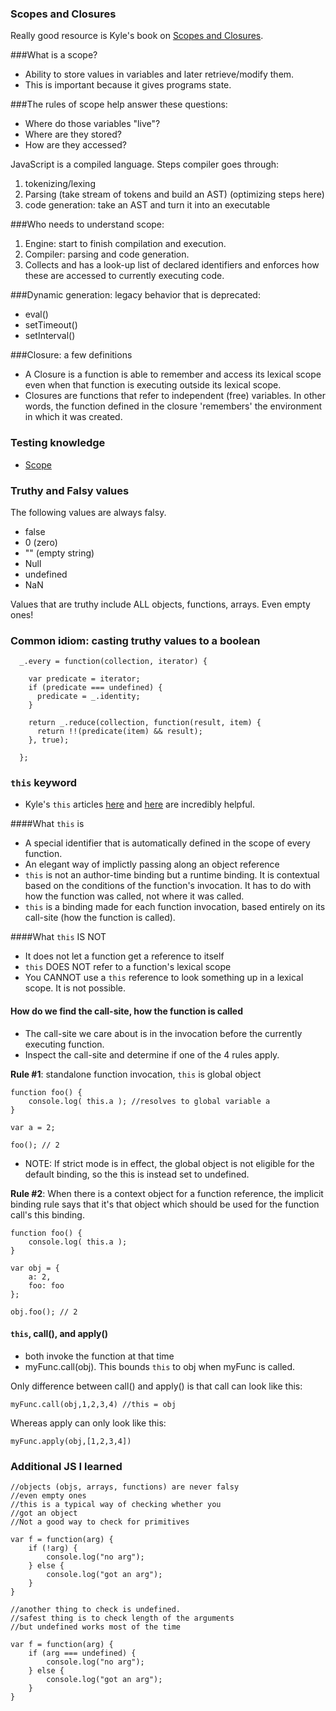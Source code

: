 ### Scopes and Closures

Really good resource is Kyle's book on [Scopes and Closures](https://github.com/getify/You-Dont-Know-JS/blob/master/scope%20&%20closures/README.md).

###What is a scope?

- Ability to store values in variables and later retrieve/modify them.
- This is important because it gives programs state.

###The rules of scope help answer these questions:

- Where do those variables "live"?
- Where are they stored?
- How are they accessed?

JavaScript is a compiled language. Steps compiler goes through:

1. tokenizing/lexing
2. Parsing (take stream of tokens and build an AST) (optimizing steps here)
3. code generation: take an AST and turn it into an executable

###Who needs to understand scope:

1. Engine: start to finish compilation and execution.
2. Compiler: parsing and code generation.
3. Collects and has a look-up list of declared identifiers and enforces how these are accessed to currently executing code.

###Dynamic generation: legacy behavior that is deprecated:

- eval()
- setTimeout()
- setInterval()

###Closure: a few definitions

- A Closure is a function is able to remember and access its lexical scope even when that function is executing outside its lexical scope.
- Closures are functions that refer to independent (free) variables. In other words, the function defined in the closure 'remembers' the environment in which it was created.

### Testing knowledge

- [Scope](http://madebyknight.com/javascript-scope/)

### Truthy and Falsy values

The following values are always falsy.

- false
- 0 (zero)
- "" (empty string)
- Null
- undefined
- NaN

Values that are truthy include ALL objects, functions, arrays. Even empty ones!

### Common idiom: casting truthy values to a boolean

```
  _.every = function(collection, iterator) {

    var predicate = iterator;
    if (predicate === undefined) {
      predicate = _.identity;
    }

    return _.reduce(collection, function(result, item) {
      return !!(predicate(item) && result);
    }, true);

  };
```

### `this` keyword

- Kyle's `this` articles [here](https://github.com/getify/You-Dont-Know-JS/blob/master/this%20&%20object%20prototypes/ch1.md) and [here](https://github.com/getify/You-Dont-Know-JS/blob/master/this%20&%20object%20prototypes/ch2.md) are incredibly helpful.

####What `this` is
- A special identifier that is automatically defined in the scope of every function.
- An elegant way of implictly passing along an object reference
- `this` is not an author-time binding but a runtime binding. It is contextual based on the conditions of the function's invocation. It has to do with how the function was called, not where it was called.
- `this` is a binding made for each function invocation, based entirely on its call-site (how the function is called).

####What `this` IS NOT

- It does not let a function get a reference to itself
- `this` DOES NOT refer to a function's lexical scope
- You CANNOT use a `this` reference to look something up in a lexical scope. It is not possible.

#### How do we find the call-site, how the function is called

- The call-site we care about is in the invocation before the currently executing function.
- Inspect the call-site and determine if one of the 4 rules apply.


**Rule #1**: standalone function invocation, `this` is global object

```
function foo() {
    console.log( this.a ); //resolves to global variable a
}

var a = 2;

foo(); // 2
```

- NOTE: If strict mode is in effect, the global object is not eligible for the default binding, so the this is instead set to undefined.

**Rule #2**: When there is a context object for a function reference, the implicit binding rule says that it's that object which should be used for the function call's this binding.

```
function foo() {
    console.log( this.a );
}

var obj = {
    a: 2,
    foo: foo
};

obj.foo(); // 2
```

#### `this`, call(), and apply()

- both invoke the function at that time
- myFunc.call(obj). This bounds `this` to obj when myFunc is called.

Only difference between call() and apply() is that call can look like this:

```
myFunc.call(obj,1,2,3,4) //this = obj
```

Whereas apply can only look like this: 

```
myFunc.apply(obj,[1,2,3,4])
```

### Additional JS I learned

```
//objects (objs, arrays, functions) are never falsy
//even empty ones
//this is a typical way of checking whether you 
//got an object
//Not a good way to check for primitives

var f = function(arg) {
    if (!arg) {
        console.log("no arg");
    } else {
        console.log("got an arg");
    }
}
```

```
//another thing to check is undefined.
//safest thing is to check length of the arguments 
//but undefined works most of the time

var f = function(arg) {
    if (arg === undefined) {
        console.log("no arg");
    } else {
        console.log("got an arg");
    }
}
```
